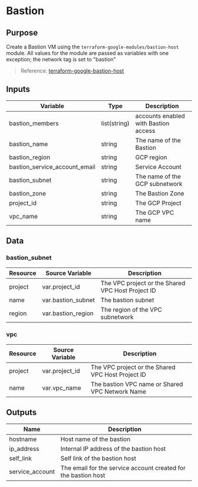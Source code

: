 # Bastion

## Purpose

Create a Bastion VM using the `terraform-google-modules/bastion-host` module. All values for the module are passed as variables with one exception; the network tag is set to "bastion"

> Reference: [terraform-google-bastion-host](https://github.com/terraform-google-modules/terraform-google-bastion-host)

## Inputs

| Variable | Type |Description|
| --- | --- | --- |
| bastion_members | list(string) | accounts enabled with Bastion access |
| bastion_name | string | The name of the Bastion |
| bastion_region | string | GCP region
| bastion_service_account_email | string | Service Account |
| bastion_subnet | string | The name of the GCP subnetwork |
| bastion_zone | string | The Bastion Zone |
| project_id | string | The GCP Project |
| vpc_name | string | The GCP VPC name |

## Data

### bastion_subnet

| Resource | Source Variable |Description|
| --- | --- | --- |
| project | var.project_id | The VPC project or the Shared VPC Host Project ID |
| name | var.bastion_subnet | The bastion subnet |
| region | var.bastion_region | The region of the VPC subnetwork

### vpc

| Resource | Source Variable |Description|
| --- | --- | --- |
| project | var.project_id | The VPC project or the Shared VPC Host Project ID |
| name | var.vpc_name | The bastion VPC name or Shared VPC Network Name |

## Outputs

| Name | Description |
| --- | ---|
| hostname | Host name of the bastion |
| ip_address | Internal IP address of the bastion host |
| self_link | Self link of the bastion host |
| service_account | The email for the service account created for the bastion host |
